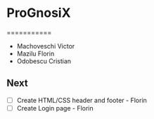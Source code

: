 # ProGnosiX
===========
* Machoveschi Victor
* Mazilu Florin
* Odobescu Cristian

## Next
- [ ] Create HTML/CSS header and footer - Florin
- [ ] Create Login page - Florin
